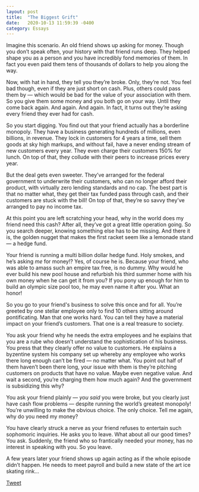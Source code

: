 ```yaml
---
layout: post
title:  "The Biggest Grift"
date:   2020-10-13 11:59:39 -0400
category: Essays
---
```

Imagine this scenario. An old friend shows up asking for money. Though you don’t speak often, your history with that friend runs deep. They helped shape you as a person and you have incredibly fond memories of them. In fact you even paid them tens of thousands of dollars to help you along the way. 

Now, with hat in hand, they tell you they’re broke. Only, they’re not. You feel bad though, even if they are just short on cash. Plus, others could pass them by — which would be bad for the value of your association with them. So you give them some money and you both go on your way. Until they come back again. And again. And again. In fact, it turns out they’re asking every friend they ever had for cash. 

So you start digging. You find out that your friend actually has a borderline monopoly. They have a business generating hundreds of millions, even billions, in revenue. They lock in customers for 4 years a time, sell them goods at sky high markups, and without fail, have a never ending stream of new customers every year. They even charge their customers 150% for lunch. On top of that, they collude with their peers to increase prices every year. 

But the deal gets even sweeter. They’ve arranged for the federal government to underwrite their customers, who can no longer afford their product, with virtually zero lending standards and no cap. The best part is that no matter what, they get their tax funded pass through cash, and their customers are stuck with the bill! On top of that, they’re so savvy they’ve arranged to pay no income tax. 

At this point you are left scratching your head, why in the world does my friend need this cash? After all, they’ve got a great little operation going. So you search deeper, knowing something else has to be missing. And there it is, the golden nugget that makes the first racket seem like a lemonade stand — a hedge fund. 

Your friend is running a multi billion dollar hedge fund. Holy smokes, and he’s asking *me* for money!? Yes, of course he is. Because your friend, who was able to amass such an empire tax free, is no dummy. Why would he ever build his new pool house and refurbish his third summer home with his own money when he can get it from you? If you pony up enough for him to build an olympic size pool too, he may even name it after you. What an honor!

So you go to your friend's business to solve this once and for all. You’re greeted by one stellar employee only to find 10 others sitting around pontificating. Man that one works hard. You can tell they have a material impact on your friend’s customers. That one is a real treasure to society. 

You ask your friend why he needs the extra employees and he explains that you are a rube who doesn’t understand the sophistication of his business. You press that they clearly offer no value to customers. He explains a byzentine system his company set up whereby any employee who works there long enough can’t be fired — no matter what. You point out half of them haven’t been there long, your issue with them is they’re pitching customers on products that have no value. Maybe even negative value. And wait a second, you’re charging them how much again? And the government is subsidizing this why? 

You ask your friend plainly — *you said* you were broke, but you clearly just have cash flow problems — despite running the world’s greatest monopoly! You’re unwilling to make the obvious choice. The only choice. Tell me again, why do you need my money?

You have clearly struck a nerve as your friend refuses to entertain such sophomoric inquiries. He asks you to leave. What about all our good times? You ask. Suddenly, the friend who so frantically needed your money, has no interest in speaking with you. So you leave.

A few years later your friend shows up again acting as if the whole episode didn’t happen. He needs to meet payroll and build a new state of the art ice skating rink... 



<a href="https://twitter.com/share?ref_src=twsrc%5Etfw" class="twitter-share-button" data-show-count="false">Tweet</a><script async src="https://platform.twitter.com/widgets.js" charset="utf-8"></script>
